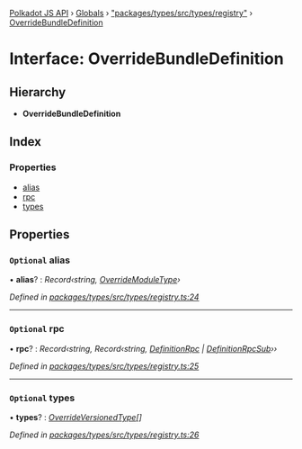 [Polkadot JS API](../README.md) › [Globals](../globals.md) › ["packages/types/src/types/registry"](../modules/_packages_types_src_types_registry_.md) › [OverrideBundleDefinition](_packages_types_src_types_registry_.overridebundledefinition.md)

# Interface: OverrideBundleDefinition

## Hierarchy

* **OverrideBundleDefinition**

## Index

### Properties

* [alias](_packages_types_src_types_registry_.overridebundledefinition.md#optional-alias)
* [rpc](_packages_types_src_types_registry_.overridebundledefinition.md#optional-rpc)
* [types](_packages_types_src_types_registry_.overridebundledefinition.md#optional-types)

## Properties

### `Optional` alias

• **alias**? : *Record‹string, [OverrideModuleType](../modules/_packages_types_src_types_registry_.md#overridemoduletype)›*

*Defined in [packages/types/src/types/registry.ts:24](https://github.com/polkadot-js/api/blob/0a0aa742b/packages/types/src/types/registry.ts#L24)*

___

### `Optional` rpc

• **rpc**? : *Record‹string, Record‹string, [DefinitionRpc](_packages_types_src_types_definitions_.definitionrpc.md) | [DefinitionRpcSub](_packages_types_src_types_definitions_.definitionrpcsub.md)››*

*Defined in [packages/types/src/types/registry.ts:25](https://github.com/polkadot-js/api/blob/0a0aa742b/packages/types/src/types/registry.ts#L25)*

___

### `Optional` types

• **types**? : *[OverrideVersionedType](_packages_types_src_types_registry_.overrideversionedtype.md)[]*

*Defined in [packages/types/src/types/registry.ts:26](https://github.com/polkadot-js/api/blob/0a0aa742b/packages/types/src/types/registry.ts#L26)*
